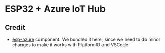 # ESP32 + Azure IoT Hub

## Credit
* [esp-azure](https://github.com/espressif/esp-azure) component. We bundled it here, since we need to do minor changes to make it works with PlatformIO and VSCode
